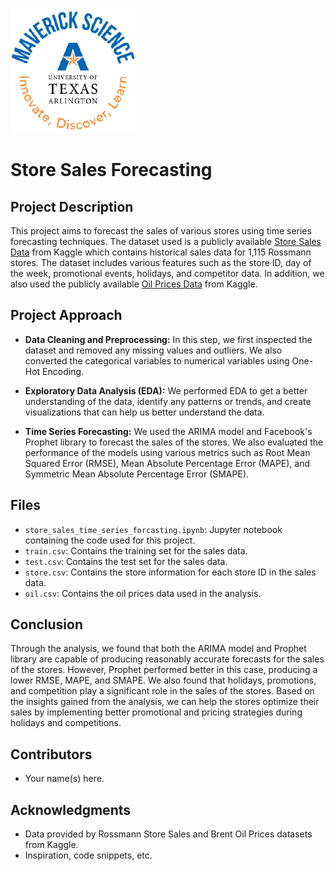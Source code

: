 ![](UTA-DataScience-Logo.png)

# Store Sales Forecasting

## Project Description
This project aims to forecast the sales of various stores using time series forecasting techniques. The dataset used is a publicly available [Store Sales Data](https://www.kaggle.com/c/rossmann-store-sales/data) from Kaggle which contains historical sales data for 1,115 Rossmann stores. The dataset includes various features such as the store ID, day of the week, promotional events, holidays, and competitor data. In addition, we also used the publicly available [Oil Prices Data](https://www.kaggle.com/mabusalah/brent-oil-prices) from Kaggle.

## Project Approach
- **Data Cleaning and Preprocessing:** In this step, we first inspected the dataset and removed any missing values and outliers. We also converted the categorical variables to numerical variables using One-Hot Encoding. 

- **Exploratory Data Analysis (EDA):** We performed EDA to get a better understanding of the data, identify any patterns or trends, and create visualizations that can help us better understand the data. 

- **Time Series Forecasting:** We used the ARIMA model and Facebook's Prophet library to forecast the sales of the stores. We also evaluated the performance of the models using various metrics such as Root Mean Squared Error (RMSE), Mean Absolute Percentage Error (MAPE), and Symmetric Mean Absolute Percentage Error (SMAPE).

## Files
- `store_sales_time_series_forcasting.ipynb`: Jupyter notebook containing the code used for this project.
- `train.csv`: Contains the training set for the sales data.
- `test.csv`: Contains the test set for the sales data.
- `store.csv`: Contains the store information for each store ID in the sales data.
- `oil.csv`: Contains the oil prices data used in the analysis.

## Conclusion
Through the analysis, we found that both the ARIMA model and Prophet library are capable of producing reasonably accurate forecasts for the sales of the stores. However, Prophet performed better in this case, producing a lower RMSE, MAPE, and SMAPE. We also found that holidays, promotions, and competition play a significant role in the sales of the stores. Based on the insights gained from the analysis, we can help the stores optimize their sales by implementing better promotional and pricing strategies during holidays and competitions.

## Contributors
- Your name(s) here.

## Acknowledgments
- Data provided by Rossmann Store Sales and Brent Oil Prices datasets from Kaggle.
- Inspiration, code snippets, etc.
